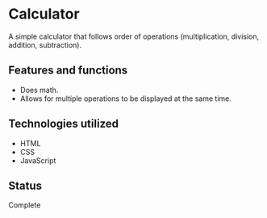 # Calculator
A simple calculator that follows order of operations (multiplication, division, addition, subtraction).

## Features and functions
* Does math.
* Allows for multiple operations to be displayed at the same time.

## Technologies utilized
* HTML
* CSS
* JavaScript

## Status
Complete
